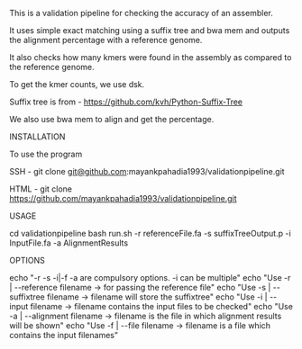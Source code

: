 This is a validation pipeline for checking the accuracy of an assembler. 

It uses simple exact matching using a suffix tree and bwa mem and outputs the alignment percentage with a reference genome. 

It also checks how many kmers were found in the assembly as compared to the reference genome. 

To get the kmer counts, we use dsk. 

Suffix tree is from - https://github.com/kvh/Python-Suffix-Tree

We also use bwa mem to align and get the percentage. 

INSTALLATION

To use the program

SSH - 
git clone git@github.com:mayankpahadia1993/validationpipeline.git


HTML - 
git clone https://github.com/mayankpahadia1993/validationpipeline.git

USAGE 

cd validationpipeline
bash run.sh -r referenceFile.fa -s suffixTreeOutput.p -i InputFile.fa -a AlignmentResults

OPTIONS

echo "-r -s -i|-f -a are compulsory options. -i can be multiple"
echo "Use -r | --reference filename -> for passing the reference file"
echo "Use -s | --suffixtree filename  -> filename will store the suffixtree"
echo "Use -i | --input filename -> filename contains the input files to be checked"
echo "Use -a | --alignment filename -> filename is the file in which alignment results will be shown"
echo "Use -f | --file filename -> filename is a file which contains the input filenames"



